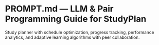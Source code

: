 # PROMPT.md — LLM & Pair Programming Guide for StudyPlan

Study planner with schedule optimization, progress tracking, performance analytics, and adaptive learning algorithms with peer collaboration.

